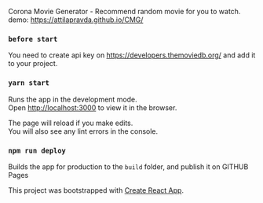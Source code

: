 Corona Movie Generator - Recommend random movie for you to watch.<br />
demo: https://attilapravda.github.io/CMG/

### `before start`
You need to create api key on https://developers.themoviedb.org/ and add it to your project.

### `yarn start`

Runs the app in the development mode.<br />
Open [http://localhost:3000](http://localhost:3000) to view it in the browser.

The page will reload if you make edits.<br />
You will also see any lint errors in the console.

### `npm run deploy`

Builds the app for production to the `build` folder, and publish it on GITHUB Pages

This project was bootstrapped with [Create React App](https://github.com/facebook/create-react-app).
